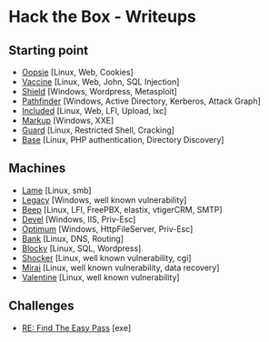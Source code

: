 # Hack the Box - Writeups

## Starting point

- [Oopsie](Oopsie) [Linux, Web, Cookies]
- [Vaccine](Vaccine) [Linux, Web, John, SQL Injection]
- [Shield](Shield) [Windows, Wordpress, Metasploit]
- [Pathfinder](Pathfinder) [Windows, Active Directory, Kerberos, Attack Graph]
-  [Included](Included) [Linux, Web, LFI, Upload, lxc]
- [Markup](Markup) [Windows, XXE]
- [Guard](Guard) [Linux, Restricted Shell, Cracking]
- [Base](Base) [Linux, PHP authentication, Directory Discovery]

## Machines

- [Lame](Lame) [Linux, smb]
- [Legacy](Legacy) [Windows, well known vulnerability]
- [Beep](Beep) [Linux, LFI, FreePBX, elastix, vtigerCRM, SMTP]
- [Devel](Devel) [Windows, IIS, Priv-Esc]
- [Optimum](Optimum) [Windows, HttpFileServer, Priv-Esc]
- [Bank](Bank) [Linux, DNS, Routing]
- [Blocky](Blocky) [Linux, SQL, Wordpress]
- [Shocker](Shocker) [Linux, well known vulnerability, cgi]
- [Mirai](Mirai) [Linux, well known vulnerability, data recovery]
- [Valentine](Valentine) [Linux, well known vulnerability]
  
## Challenges

- [RE: Find The Easy Pass](FindTheEasyPass) [exe]
